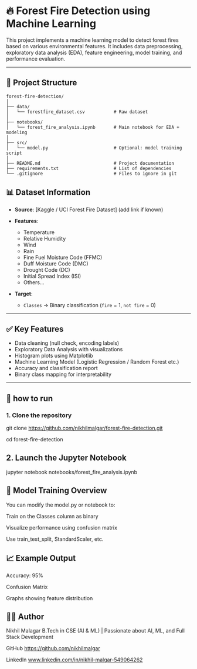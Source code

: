 # 🔥 Forest Fire Detection using Machine Learning

This project implements a machine learning model to detect forest fires based on various environmental features. It includes data preprocessing, exploratory data analysis (EDA), feature engineering, model training, and performance evaluation.

---

## 📁 Project Structure

```plaintext
forest-fire-detection/
│
├── data/
│   └── forestfire_dataset.csv           # Raw dataset
│
├── notebooks/
│   └── forest_fire_analysis.ipynb       # Main notebook for EDA + modeling
│
├── src/
│   └── model.py                         # Optional: model training script
│
├── README.md                            # Project documentation
├── requirements.txt                     # List of dependencies
└── .gitignore                           # Files to ignore in git
```




## 📊 Dataset Information

- **Source**: [Kaggle / UCI Forest Fire Dataset] (add link if known)
- **Features**:

  - Temperature
  - Relative Humidity
  - Wind
  - Rain
  - Fine Fuel Moisture Code (FFMC)
  - Duff Moisture Code (DMC)
  - Drought Code (DC)
  - Initial Spread Index (ISI)
  - Others...

- **Target**:
  - `Classes` → Binary classification (`fire` = 1, `not fire` = 0)

---

## ✅ Key Features

- Data cleaning (null check, encoding labels)
- Exploratory Data Analysis with visualizations
- Histogram plots using Matplotlib
- Machine Learning Model (Logistic Regression / Random Forest etc.)
- Accuracy and classification report
- Binary class mapping for interpretability

---

## 🚀 how to run

### 1. Clone the repository

git clone https://github.com/nikhilmalgar/forest-fire-detection.git

cd forest-fire-detection


## 2. Launch the Jupyter Notebook

jupyter notebook notebooks/forest_fire_analysis.ipynb

## 🧠 Model Training Overview

You can modify the model.py or notebook to:

Train on the Classes column as binary

Visualize performance using confusion matrix

Use train_test_split, StandardScaler, etc.

## 📈 Example Output

Accuracy: 95%

Confusion Matrix

Graphs showing feature distribution

## 🧑‍💻 Author

Nikhil Malagar
B.Tech in CSE (AI & ML) | Passionate about AI, ML, and Full Stack Development

GitHub https://github.com/nikhilmalgar

LinkedIn www.linkedin.com/in/nikhil-malgar-549064262
